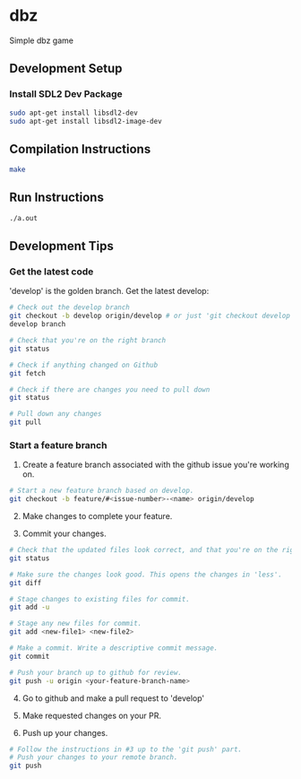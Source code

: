 # dbz
Simple dbz game

## Development Setup
### Install SDL2 Dev Package
```bash
sudo apt-get install libsdl2-dev
sudo apt-get install libsdl2-image-dev
```

## Compilation Instructions
```bash
make
```

## Run Instructions
```bash
./a.out
```

## Development Tips

### Get the latest code
'develop' is the golden branch. Get the latest develop:
```bash
# Check out the develop branch
git checkout -b develop origin/develop # or just 'git checkout develop' if you already have a
develop branch

# Check that you're on the right branch
git status

# Check if anything changed on Github
git fetch

# Check if there are changes you need to pull down
git status

# Pull down any changes
git pull
```

### Start a feature branch
1. Create a feature branch associated with the github issue you're working on.
```bash
# Start a new feature branch based on develop.
git checkout -b feature/#<issue-number>-<name> origin/develop
```

2. Make changes to complete your feature.

3. Commit your changes.
```bash
# Check that the updated files look correct, and that you're on the right branch
git status

# Make sure the changes look good. This opens the changes in 'less'.
git diff

# Stage changes to existing files for commit.
git add -u

# Stage any new files for commit.
git add <new-file1> <new-file2>

# Make a commit. Write a descriptive commit message.
git commit

# Push your branch up to github for review.
git push -u origin <your-feature-branch-name>
```

4. Go to github and make a pull request to 'develop'

5. Make requested changes on your PR.

6. Push up your changes.
```bash
# Follow the instructions in #3 up to the 'git push' part.
# Push your changes to your remote branch.
git push
```

